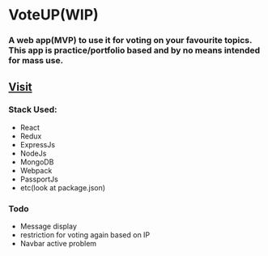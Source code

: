 # VoteUP(WIP)

### A web app(MVP) to use it for voting on your favourite topics. This app is practice/portfolio based and by no means intended for mass use.  

## [Visit]('voteup1.herokuapp.com')

### Stack Used:
* React
* Redux
* ExpressJs
* NodeJs
* MongoDB
* Webpack
* PassportJs
* etc(look at package.json)

### Todo
* Message display
* restriction for voting again based on IP
* Navbar active problem
